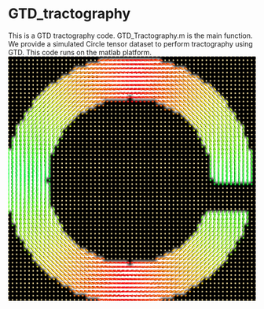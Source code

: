 # GTD_tractography
This is a GTD tractography code.
GTD_Tractography.m is the main function. We provide a simulated Circle tensor dataset to perform tractography using GTD.
This code runs on the matlab platform.
![image](https://github.com/A203-IPIS/GTD_tractography/blob/main/0407D7E4-4BC8-4D0E-9139-42E865759CF4.png)
